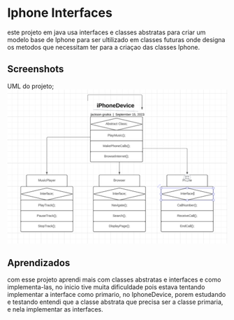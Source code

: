 
# Iphone Interfaces

este projeto em java usa interfaces e classes abstratas para criar um modelo base de Iphone para ser ultilizado em classes futuras onde designa os metodos que necessitam ter para a criaçao das classes Iphone. 
## Screenshots

UML do projeto;
![UML](https://github.com/Jacksongrutka/iphone-interface/blob/main/src/images/image.png)

## Aprendizados

com esse projeto aprendi mais com classes abstratas e interfaces e como implementa-las, no inicio tive muita dificuldade pois estava tentando implementar a interface como primario, no IphoneDevice, porem estudando e testando entendi que a classe abstrata que precisa ser a classe primaria, e nela implementar as interfaces.

